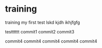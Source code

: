 # training
training
my first test lskd kjdh ikhjfgfg



testttttt
commit1
commit2
commit3

commit4
commit4
commit4
commit4
commit4